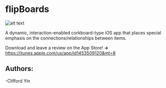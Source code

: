 # flipBoards

![alt text](Nexus/Nexus/Resources/Assets.xcassets/Nexus.imageset/cliff.png)

A dynamic, interaction-enabled corkboard-type iOS app that places special emphasis on the connections/relationships between items.

Download and leave a review on the App Store! **->** https://itunes.apple.com/us/app/id1453509120&mt=8

## Authors:
-Clifford Yin
